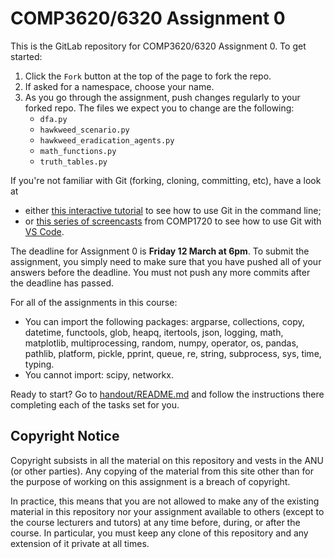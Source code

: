 # COMP3620/6320 Assignment 0

This is the GitLab repository for COMP3620/6320 Assignment 0. To get started:

1. Click the `Fork` button at the top of the page to fork the repo.
2. If asked for a namespace, choose your name.
3. As you go through the assignment, push changes regularly to your forked
   repo. The files we expect you to change are the following:
   - `dfa.py`
   - `hawkweed_scenario.py`
   - `hawkweed_eradication_agents.py`
   - `math_functions.py`
   - `truth_tables.py`

If you're not familiar with Git (forking, cloning, committing, etc), have a look
at

- either [this interactive tutorial](https://learngitbranching.js.org/) to
  see how to use Git in the command line;
- or [this series of
  screencasts](https://cs.anu.edu.au/courses/comp1720/resources/04-screencasts/) from
  COMP1720 to see how to use Git with [VS Code](https://code.visualstudio.com/).

The deadline for Assignment 0 is **Friday 12 March at 6pm**. To submit the
assignment, you simply need to make sure that you have pushed all of your
answers before the deadline. You must not push any more commits after the
deadline has passed.

For all of the assignments in this course:

- You can import the following packages: argparse, collections, copy, datetime,
  functools, glob, heapq, itertools, json, logging, math, matplotlib,
  multiprocessing, random, numpy, operator, os, pandas, pathlib, platform,
  pickle, pprint, queue, re, string, subprocess, sys, time, typing.
- You cannot import: scipy, networkx.

Ready to start? Go to [handout/README.md](handout/README.md) and follow the
instructions there completing each of the tasks set for you.

## Copyright Notice

Copyright subsists in all the material on this repository and vests in the ANU
(or other parties). Any copying of the material from this site other than for
the purpose of working on this assignment is a breach of copyright.

In practice, this means that you are not allowed to make any of the existing
material in this repository nor your assignment available to others (except to
the course lecturers and tutors) at any time before, during, or after the
course. In particular, you must keep any clone of this repository and any
extension of it private at all times.
